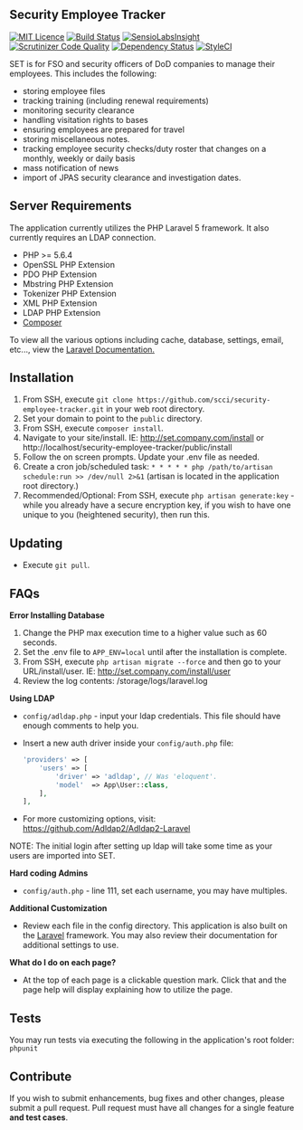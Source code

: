 ## Security Employee Tracker

[![MIT Licence](https://badges.frapsoft.com/os/mit/mit.svg?v=103)](https://opensource.org/licenses/mit-license.php)   [![Build Status](https://travis-ci.org/scci/security-employee-tracker.svg?branch=master)](https://travis-ci.org/scci/security-employee-tracker) [![SensioLabsInsight](https://insight.sensiolabs.com/projects/7a8de56d-c4d4-492f-8ea3-d7f8a2441bad/mini.png)](https://insight.sensiolabs.com/projects/7a8de56d-c4d4-492f-8ea3-d7f8a2441bad) [![Scrutinizer Code Quality](https://scrutinizer-ci.com/g/scci/security-employee-tracker/badges/quality-score.png?b=master)](https://scrutinizer-ci.com/g/scci/security-employee-tracker/?branch=master) [![Dependency Status](https://www.versioneye.com/user/projects/58123c993130eb0043c41242/badge.svg?style=flat-square)](https://www.versioneye.com/user/projects/58123c993130eb0043c41242) [![StyleCI](https://styleci.io/repos/72014517/shield?branch=master)](https://styleci.io/repos/72014517)

SET is for FSO and security officers of DoD companies to manage their employees. This includes the following:
- storing employee files
- tracking training (including renewal requirements)
- monitoring security clearance
- handling visitation rights to bases
- ensuring employees are prepared for travel
- storing miscellaneous notes.
- tracking employee security checks/duty roster that changes on a monthly, weekly or daily basis
- mass notification of news
- import of JPAS security clearance and investigation dates.

## Server Requirements

The application currently utilizes the PHP Laravel 5 framework. It also currently requires an LDAP connection.

- PHP >= 5.6.4
- OpenSSL PHP Extension
- PDO PHP Extension
- Mbstring PHP Extension
- Tokenizer PHP Extension
- XML PHP Extension
- LDAP PHP Extension
- [Composer](https://getcomposer.org/)

To view all the various options including cache, database, settings, email, etc..., view the [Laravel Documentation.](https://laravel.com/docs/master)

## Installation

1. From SSH, execute `git clone https://github.com/scci/security-employee-tracker.git` in your web root directory.
2. Set your domain to point to the `public` directory.
3. From SSH, execute `composer install`.
4. Navigate to your site/install. IE: http://set.company.com/install or http://localhost/security-employee-tracker/public/install
5. Follow the on screen prompts. Update your .env file as needed.
6. Create a cron job/scheduled task: `* * * * * php /path/to/artisan schedule:run >> /dev/null 2>&1` (artisan is located in the application root directory.)
7. Recommended/Optional: From SSH, execute `php artisan generate:key` - while you already have a secure encryption key, if you wish to have one unique to you (heightened security), then run this.

## Updating

* Execute `git pull`. 

## FAQs

**Error Installing Database**

1. Change the PHP max execution time to a higher value such as 60 seconds.
2. Set the .env file to `APP_ENV=local` until after the installation is complete.
3. From SSH, execute `php artisan migrate --force` and then go to your URL/install/user. IE: http://set.company.com/install/user
4. Review the log contents: /storage/logs/laravel.log

**Using LDAP**

* `config/adldap.php` - input your ldap credentials. This file should have enough comments to help you.
* Insert a new auth driver inside your `config/auth.php` file:

    ```php
    'providers' => [
        'users' => [
            'driver' => 'adldap', // Was 'eloquent'.
            'model'  => App\User::class,
        ],
    ],
    ```
* For more customizing options, visit: https://github.com/Adldap2/Adldap2-Laravel

NOTE: The initial login after setting up ldap will take some time as your users are imported into SET.

**Hard coding Admins**

* `config/auth.php` - line 111, set each username, you may have multiples. 

**Additional Customization**

* Review each file in the config directory. This application is also built on the [Laravel](https://laravel.com/docs/master/) framework. You may also review their documentation for additional settings to use.

**What do I do on each page?**

* At the top of each page is a clickable question mark. Click that and the page help will display explaining how to utilize the page.

## Tests

You may run tests via executing the following in the application's root folder: `phpunit`

## Contribute

If you wish to submit enhancements, bug fixes and other changes, please submit a pull request. Pull request must have all changes for a single feature **and test cases**.

